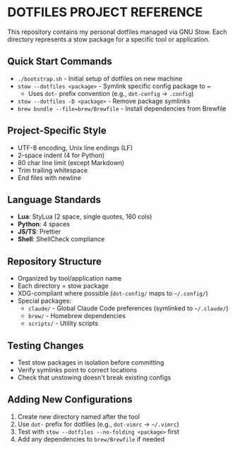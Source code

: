 # DOTFILES PROJECT REFERENCE

This repository contains my personal dotfiles managed via GNU Stow. Each directory represents a stow package for a specific tool or application.

## Quick Start Commands

- `./bootstrap.sh` - Initial setup of dotfiles on new machine
- `stow --dotfiles <package>` - Symlink specific config package to ~
  - Uses `dot-` prefix convention (e.g., `dot-config` → `.config`)
- `stow --dotfiles -D <package>` - Remove package symlinks
- `brew bundle --file=brew/Brewfile` - Install dependencies from Brewfile

## Project-Specific Style

- UTF-8 encoding, Unix line endings (LF)
- 2-space indent (4 for Python)
- 80 char line limit (except Markdown)
- Trim trailing whitespace
- End files with newline

## Language Standards

- **Lua**: StyLua (2 space, single quotes, 160 cols)
- **Python**: 4 spaces
- **JS/TS**: Prettier
- **Shell**: ShellCheck compliance

## Repository Structure

- Organized by tool/application name
- Each directory = stow package
- XDG-compliant where possible (`dot-config/` maps to `~/.config/`)
- Special packages:
  - `claude/` - Global Claude Code preferences (symlinked to `~/.claude/`)
  - `brew/` - Homebrew dependencies
  - `scripts/` - Utility scripts

## Testing Changes

- Test stow packages in isolation before committing
- Verify symlinks point to correct locations
- Check that unstowing doesn't break existing configs

## Adding New Configurations

1. Create new directory named after the tool
2. Use `dot-` prefix for dotfiles (e.g., `dot-vimrc` → `~/.vimrc`)
3. Test with `stow --dotfiles --no-folding <package>` first
4. Add any dependencies to `brew/Brewfile` if needed
